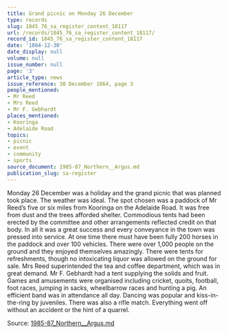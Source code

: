 ```yaml
---
title: Grand picnic on Monday 26 December
type: records
slug: 1845_76_sa_register_content_18117
url: /records/1845_76_sa_register_content_18117/
record_id: 1845_76_sa_register_content_18117
date: '1864-12-30'
date_display: null
volume: null
issue_number: null
page: '3'
article_type: news
issue_reference: 30 December 1864, page 3
people_mentioned:
- Mr Reed
- Mrs Reed
- Mr F. Gebhardt
places_mentioned:
- Kooringa
- Adelaide Road
topics:
- picnic
- event
- community
- sports
source_document: 1985-87_Northern__Argus.md
publication_slug: sa-register
---
```


Monday 26 December was a holiday and the grand picnic that was planned took place.  The weather was ideal.  The spot chosen was a paddock of Mr Reed’s five or six miles from Kooringa on the Adelaide Road.  It was free from dust and the trees afforded shelter.  Commodious tents had been erected by the committee and other arrangements reflected credit on that body.  In all it was a great success and every conveyance in the town was pressed into service.  At one time there must have been fully 200 horses in the paddock and over 100 vehicles.  There were over 1,000 people on the ground and they enjoyed themselves amazingly.  There were tents for refreshments, though no intoxicating liquor was allowed on the ground for sale.  Mrs Reed superintended the tea and coffee department, which was in great demand.  Mr F. Gebhardt had a tent supplying the solids and fruit.  Games and amusements were organised including cricket, quoits, football, foot races, jumping in sacks, wheelbarrow races and hunting a pig.  An efficient band was in attendance all day.  Dancing was popular and kiss-in-the-ring by juveniles.  There was also a rifle match.  Everything went off without an accident or the hint of a quarrel.

Source: [1985-87_Northern__Argus.md](/downloads/markdown/1985-87_Northern__Argus.md)
